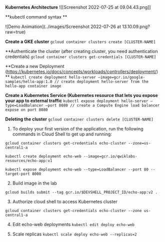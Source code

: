 **Kubernetes Architecture**
![[Screenshot 2022-07-25 at 09.04.43.png]]

**kubectl command syntax **

![Demo Animation](../images/Screenshot 2022-07-26 at 13.10.09.png?raw=true)

**Create a GKE cluster**
`gcloud container clusters create [CLUSTER-NAME]` 

**Authenticate the cluster (after creating cluster, you need authentication credentials) 
`gcloud container clusters get-credentials [CLUSTER-NAME]`

**Create a new Deployment (https://kubernetes.io/docs/concepts/workloads/controllers/deployment/) **
`kubectl create deployment hello-server —image=gcr.io/google-samples/hello-app:1.0 // create deployment hello-server from the hello-app container image`

**Create a Kubernetes Service (Kubernetes resource that lets you expose your app to external traffic**
`kubectl expose deployment hello-server —type=LoadBalancer —port 8080 // create a Compute Engine load balancer expose on port 8080` 

**Deleting the cluster**
`gcloud container clusters delete [CLUSTER-NAME]` 


1. To deploy your first version of the application, run the following commands in Cloud Shell to get up and running:

`gcloud container clusters get-credentials echo-cluster --zone=us-central1-a`

`kubectl create deployment echo-web --image=gcr.io/qwiklabs-resources/echo-app:v1`

`kubectl expose deployment echo-web --type=LoadBalancer --port 80 --target-port 8000`

2. Build image in the lab

`gcloud builds submit --tag gcr.io/$DEVSHELL_PROJECT_ID/echo-app:v2 .`

3. Authorize cloud shell to access Kubernetes cluster

`gcloud container clusters get-credentials echo-cluster --zone us-central1-a`

4. Edit echo-web deployments
`kubectl edit deploy echo-web`

5. Scale replicas
`kubectl scale deploy echo-web --replicas=2`
